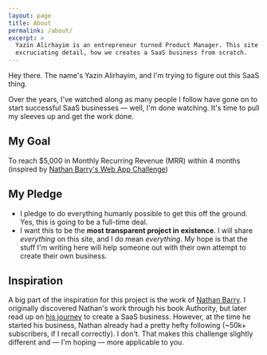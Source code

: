 ```yaml
---
layout: page
title: About
permalink: /about/
excerpt: >
  Yazin Alirhayim is an entrepreneur turned Product Manager. This site covers, in 
  excruciating detail, how we creates a SaaS business from scratch.
---
```

Hey there. The name's Yazin Alirhayim, and I'm trying to figure out this SaaS thing. 

Over the years, I've watched along as many people I follow have gone on to start successful SaaS businesses &mdash; well, I'm done watching. It's time to pull my sleeves up and get the work done.

## My Goal

To reach $5,000 in Monthly Recurring Revenue (MRR) within 4 months (inspired by [Nathan Barry's Web App Challenge](http://nathanbarry.com/category/the-web-app-challenge/))

## My Pledge

- I pledge to do everything humanly possible to get this off the ground. Yes, this is going to be a full-time deal.
- I want this to be the **most transparent project in existence**. I will share *everything* on this site, and I do mean *everything*. My hope is that the stuff I'm writing here will help someone out with their own attempt to create their own business.

## Inspiration

A big part of the inspiration for this project is the work of [Nathan Barry](http://nathanbarry.com/). I originally discovered Nathan's work through his book Authority, but later read up on [his journey](http://nathanbarry.com/category/the-web-app-challenge/) to create a SaaS business. However, at the time he started his business, Nathan already had a pretty hefty following (~50k+ subscribers, if I recall correctly). I don't. That makes this challenge slightly different and &mdash; I'm hoping &mdash; more applicable to you.
